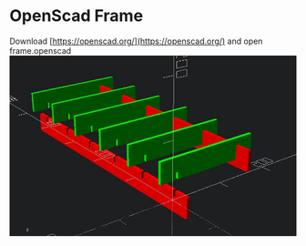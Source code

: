 # OpenScad Frame
Download [https://openscad.org/](https://openscad.org/) and open frame.openscad
![Preview](preview.jpg)